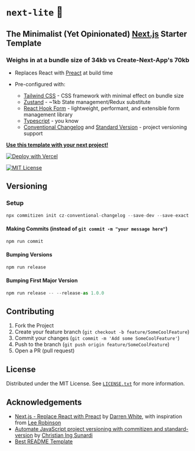 # `next-lite` 🥬

## The Minimalist (Yet Opinionated) [Next.js](http://nextjs.org/) Starter Template

### Weighs in at a bundle size of 34kb vs Create-Next-App's 70kb

- Replaces React with [Preact](https://preactjs.com/) at build time
- Pre-configured with:

  - [Tailwind CSS](https://tailwindcss.com) - CSS framework with minimal effect on bundle size
  - [Zustand](https://zustand.surge.sh/) - ~1kb State management/Redux substitute
  - [React Hook Form](https://react-hook-form.com/) - lightweight, performant, and extensible form management library
  - [Typescript](https://www.typescriptlang.org/) - you know
  - [Conventional Changelog](https://github.com/commitizen/cz-conventional-changelog) and [Standard Version](https://github.com/conventional-changelog/standard-version) - project versioning support

**[Use this template with your next project!](https://github.com/dayvista/next-light/generate)**

[![Deploy with Vercel](https://vercel.com/button)](https://vercel.com/new/git/external?repository-url=https%3A%2F%2Fgithub.com%2Fdayvista%2Fnext-light)

[![MIT License](https://img.shields.io/github/license/othneildrew/best-readme-template.svg?style=for-the-badge)](https://github.com/dayvista/next-light/blob/master/LICENSE.txt)

## Versioning

### Setup

```js
npx commitizen init cz-conventional-changelog --save-dev --save-exact
```

#### Making Commits (instead of `git commit -m "your message here"`)

```js
npm run commit
```

#### Bumping Versions

```js
npm run release
```

#### Bumping First Major Version

```js
npm run release -- --release-as 1.0.0
```

## Contributing

1. Fork the Project
2. Create your feature branch (`git checkout -b feature/SomeCoolFeature`)
3. Commit your changes (`git commit -m 'Add some SomeCoolFeature'`)
4. Push to the branch (`git push origin feature/SomeCoolFeature`)
5. Open a PR (pull request)

## License

Distributed under the MIT License. See [`LICENSE.txt`](https://github.com/dayvista/next.js-template/blob/master/LICENSE.txt) for more information.

## Acknowledgements

- [Next.js - Replace React with Preact](https://darrenwhite.dev/blog/nextjs-replace-react-with-preact) by [Darren White](https://darrenwhite.dev/), with inspiration from [Lee Robinson](https://leerob.io/)
- [Automate JavaScript project versioning with commitizen and standard-version](https://medium.com/tunaiku-tech/automate-javascript-project-versioning-with-commitizen-and-standard-version-6a967afae7) by [Christian Ing Sunardi](https://medium.com/@christianingsunardi)
- [Best README Template](https://github.com/othneildrew/Best-README-Template)
